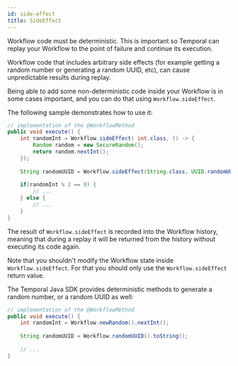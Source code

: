 ```yaml
---
id: side-effect
title: SideEffect
---
```


Workflow code must be deterministic. 
This is important so Temporal can replay your Workflow to the point of failure and continue its execution. 

Workflow code that includes arbitrary side effects (for example getting a random number or generating a random UUID, etc), can cause unpredictable results during replay.

Being able to add some non-deterministic code inside your Workflow is in some cases important, and you can do that using `Workflow.sideEffect`.

The following sample demonstrates how to use it:

```java
// implementation of the @WorkflowMethod
public void execute() {
    int randomInt = Workflow.sideEffect( int.class, () -> {
        Random random = new SecureRandom();
        return random.nextInt();
    });
    
    String randomUUID = Workflow.sideEffect(String.class, UUID.randomUUID()::toString);
    
    if(randomInt % 2 == 0) {
        // ... 
    } else {
        // ... 
    }    
}
```

The result of `Workflow.sideEffect` is recorded into the Workflow history, meaning that during a replay it will be returned from the history without executing its code again.

Note that you shouldn't modify the Workflow state inside `Workflow.sideEffect`.
For that you should only use the `Workflow.sideEffect` return value.

The Temporal Java SDK provides deterministic methods to generate a random number, or a random UUID as well:

```java
// implementation of the @WorkflowMethod
public void execute() {
    int randomInt = Workflow.newRandom().nextInt();
    
    String randomUUID = Workflow.randomUUID().toString();
    
    // ...
}
```
